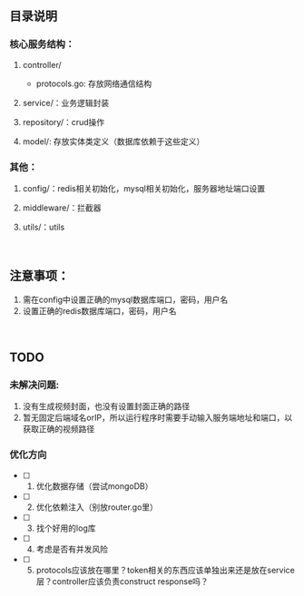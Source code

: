 ## 目录说明

### 核心服务结构：

1. controller/

    - protocols.go: 存放网络通信结构

2. service/：业务逻辑封装

3. repository/：crud操作

4. model/: 存放实体类定义（数据库依赖于这些定义）

### 其他：
1. config/：redis相关初始化，mysql相关初始化，服务器地址端口设置

2. middleware/：拦截器

3. utils/：utils

<br>

## 注意事项：
1. 需在config中设置正确的mysql数据库端口，密码，用户名
2. 设置正确的redis数据库端口，密码，用户名

<br>

## TODO
### 未解决问题:
1. 没有生成视频封面，也没有设置封面正确的路径
2. 暂无固定后端域名orIP，所以运行程序时需要手动输入服务端地址和端口，以获取正确的视频路径

### 优化方向

- [ ] 1. 优化数据存储（尝试mongoDB）

- [ ] 2. 优化依赖注入（别放router.go里）

- [ ] 3. 找个好用的log库

- [ ] 4. 考虑是否有并发风险

- [ ] 5. protocols应该放在哪里？token相关的东西应该单独出来还是放在service层？controller应该负责construct response吗？